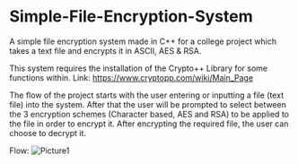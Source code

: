 # Simple-File-Encryption-System
A simple file encryption system made in C++ for a college project which takes a text file and encrypts it in ASCII, AES &amp; RSA.

This system requires the installation of the Crypto++ Library for some functions within. Link: https://www.cryptopp.com/wiki/Main_Page

The flow of the project starts with the user entering or inputting a file (text file) into the system. After that the user will be prompted to select between the 3 encryption schemes (Character based, AES and RSA) to be applied to the file in order to encrypt it. After encrypting the required file, the user can choose to decrypt it.

Flow:
![Picture1](https://user-images.githubusercontent.com/60180388/186090294-07b34fe0-8087-4f96-86df-87599a1df8d5.png)

